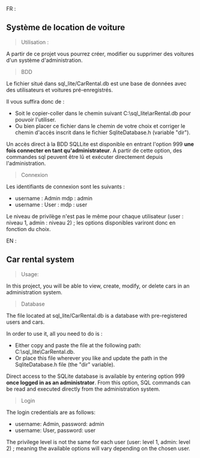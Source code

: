 FR :

<h2>Système de location de voiture</h2>

> Utilisation :
 
A partir de ce projet vous pourrez créer, modifier ou supprimer des voitures d'un système d'administration.

> BDD

Le fichier situé dans sql_lite/CarRental.db est une base de données avec des utilisateurs et voitures pré-enregistrés. 

Il vous suffira donc de :
- Soit le copier-coller dans le chemin suivant C:\sql_lite\\arRental.db pour pouvoir l'utiliser.
- Ou bien placer ce fichier dans le chemin de votre choix et corriger le chemin d'accès inscrit dans le fichier SqliteDatabase.h (variable "dir").

Un accès direct à la BDD SQLLite est disponible en entrant l'option 999 **une fois connecter en tant qu'administrateur**. A partir de cette option, des commandes sql peuvent être lû et exécuter directement depuis l'administration.

> Connexion

Les identifiants de connexion sont les suivants : 

- username : Admin mdp : admin
-  username : User : mdp : user

Le niveau de privilège n'est pas le même pour chaque utilisateur (user : niveau 1, admin : niveau 2) ; les options disponibles variront donc en fonction du choix.


EN :

<h2>Car rental system</h2>

> Usage:

In this project, you will be able to view, create, modify, or delete cars in an administration system.

> Database

The file located at sql_lite/CarRental.db is a database with pre-registered users and cars. 

In order to use it, all you need to do is :
- Either copy and paste the file at the following path: C:\sql_lite\CarRental.db.
- Or place this file wherever you like and update the path in the SqliteDatabase.h file (the "dir" variable).

Direct access to the SQLite database is available by entering option 999 **once logged in as an administrator**. From this option, SQL commands can be read and executed directly from the administration system.

> Login

The login credentials are as follows:

- username: Admin, password: admin
- username: User, password: user

The privilege level is not the same for each user (user: level 1, admin: level 2) ; meaning the available options will vary depending on the chosen user.

